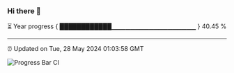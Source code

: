 ### Hi there 👋

⏳ Year progress { ████████████▁▁▁▁▁▁▁▁▁▁▁▁▁▁▁▁▁▁ } 40.45 %

---

⏰ Updated on Tue, 28 May 2024 01:03:58 GMT

![Progress Bar CI](https://github.com/liununu/liununu/workflows/Progress%20Bar%20CI/badge.svg)
